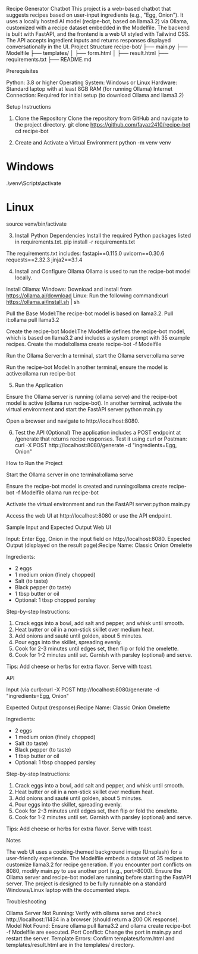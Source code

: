 Recipe Generator Chatbot
This project is a web-based chatbot that suggests recipes based on user-input ingredients (e.g., "Egg, Onion"). It uses a locally hosted AI model (recipe-bot, based on llama3.2) via Ollama, customized with a recipe dataset embedded in the Modelfile. The backend is built with FastAPI, and the frontend is a web UI styled with Tailwind CSS. The API accepts ingredient inputs and returns responses displayed conversationally in the UI.
Project Structure
recipe-bot/
├── main.py
├── Modelfile
├── templates/
│   ├── form.html
│   ├── result.html
├── requirements.txt
├── README.md

Prerequisites

Python: 3.8 or higher
Operating System: Windows or Linux
Hardware: Standard laptop with at least 8GB RAM (for running Ollama)
Internet Connection: Required for initial setup (to download Ollama and llama3.2)

Setup Instructions
1. Clone the Repository
Clone the repository from GitHub and navigate to the project directory.
git clone https://github.com/fayaz2410/recipe-bot
cd recipe-bot

2. Create and Activate a Virtual Environment
python -m venv venv
# Windows
.\venv\Scripts\activate
# Linux
source venv/bin/activate

3. Install Python Dependencies
Install the required Python packages listed in requirements.txt.
pip install -r requirements.txt

The requirements.txt includes:
fastapi==0.115.0
uvicorn==0.30.6
requests==2.32.3
jinja2==3.1.4

4. Install and Configure Ollama
Ollama is used to run the recipe-bot model locally.

Install Ollama:
Windows: Download and install from https://ollama.ai/download
Linux: Run the following command:curl https://ollama.ai/install.sh | sh




Pull the Base Model:The recipe-bot model is based on llama3.2. Pull it:ollama pull llama3.2


Create the recipe-bot Model:The Modelfile defines the recipe-bot model, which is based on llama3.2 and includes a system prompt with 35 example recipes. Create the model:ollama create recipe-bot -f Modelfile


Run the Ollama Server:In a terminal, start the Ollama server:ollama serve


Run the recipe-bot Model:In another terminal, ensure the model is active:ollama run recipe-bot



5. Run the Application

Ensure the Ollama server is running (ollama serve) and the recipe-bot model is active (ollama run recipe-bot).
In another terminal, activate the virtual environment and start the FastAPI server:python main.py


Open a browser and navigate to http://localhost:8080.

6. Test the API (Optional)
The application includes a POST endpoint at /generate that returns recipe responses. Test it using curl or Postman:
curl -X POST http://localhost:8080/generate -d "ingredients=Egg, Onion"

How to Run the Project

Start the Ollama server in one terminal:ollama serve


Ensure the recipe-bot model is created and running:ollama create recipe-bot -f Modelfile
ollama run recipe-bot


Activate the virtual environment and run the FastAPI server:python main.py


Access the web UI at http://localhost:8080 or use the API endpoint.

Sample Input and Expected Output
Web UI

Input: Enter Egg, Onion in the input field on http://localhost:8080.
Expected Output (displayed on the result page):Recipe Name: Classic Onion Omelette

Ingredients:
- 2 eggs
- 1 medium onion (finely chopped)
- Salt (to taste)
- Black pepper (to taste)
- 1 tbsp butter or oil
- Optional: 1 tbsp chopped parsley

Step-by-step Instructions:
1. Crack eggs into a bowl, add salt and pepper, and whisk until smooth.
2. Heat butter or oil in a non-stick skillet over medium heat.
3. Add onions and sauté until golden, about 5 minutes.
4. Pour eggs into the skillet, spreading evenly.
5. Cook for 2-3 minutes until edges set, then flip or fold the omelette.
6. Cook for 1-2 minutes until set. Garnish with parsley (optional) and serve.

Tips: Add cheese or herbs for extra flavor. Serve with toast.



API

Input (via curl):curl -X POST http://localhost:8080/generate -d "ingredients=Egg, Onion"


Expected Output (response):Recipe Name: Classic Onion Omelette

Ingredients:
- 2 eggs
- 1 medium onion (finely chopped)
- Salt (to taste)
- Black pepper (to taste)
- 1 tbsp butter or oil
- Optional: 1 tbsp chopped parsley

Step-by-step Instructions:
1. Crack eggs into a bowl, add salt and pepper, and whisk until smooth.
2. Heat butter or oil in a non-stick skillet over medium heat.
3. Add onions and sauté until golden, about 5 minutes.
4. Pour eggs into the skillet, spreading evenly.
5. Cook for 2-3 minutes until edges set, then flip or fold the omelette.
6. Cook for 1-2 minutes until set. Garnish with parsley (optional) and serve.

Tips: Add cheese or herbs for extra flavor. Serve with toast.



Notes

The web UI uses a cooking-themed background image (Unsplash) for a user-friendly experience.
The Modelfile embeds a dataset of 35 recipes to customize llama3.2 for recipe generation.
If you encounter port conflicts on 8080, modify main.py to use another port (e.g., port=8000).
Ensure the Ollama server and recipe-bot model are running before starting the FastAPI server.
The project is designed to be fully runnable on a standard Windows/Linux laptop with the documented steps.

Troubleshooting

Ollama Server Not Running: Verify with ollama serve and check http://localhost:11434 in a browser (should return a 200 OK response).
Model Not Found: Ensure ollama pull llama3.2 and ollama create recipe-bot -f Modelfile are executed.
Port Conflict: Change the port in main.py and restart the server.
Template Errors: Confirm templates/form.html and templates/result.html are in the templates/ directory.


